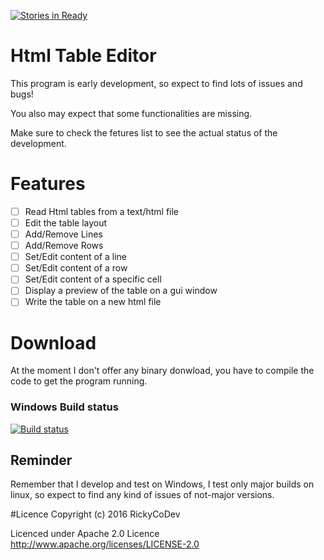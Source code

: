 [![Stories in Ready](https://badge.waffle.io/RickyCoDev/Html_Table_Editor.png?label=ready&title=Ready)](https://waffle.io/RickyCoDev/Html_Table_Editor)
# Html Table Editor

This program is early development, so expect to find lots of issues and bugs! 

You also may expect that some functionalities are missing. 

Make sure to check the fetures list to see the actual status of the development.


# Features
- [ ] Read Html tables from a text/html file
- [ ] Edit the table layout
- [ ] Add/Remove Lines
- [ ] Add/Remove Rows
- [ ] Set/Edit content of a line
- [ ] Set/Edit content of a row
- [ ] Set/Edit content of a specific cell
- [ ] Display a preview of the table on a gui window
- [ ] Write the table on a new html file 

# Download
At the moment I don't offer any binary donwload, you have to compile the code to get the program running.

### Windows Build status
[![Build status](https://ci.appveyor.com/api/projects/status/gao8c2jqu3tftuft?svg=true)](https://ci.appveyor.com/project/RickyCoDev/html-table-editor)


## Reminder
Remember that I develop and test on Windows, I test only major builds on linux, so expect to find any kind of issues of not-major versions.

#Licence
Copyright (c) 2016 RickyCoDev

Licenced under Apache 2.0 Licence
http://www.apache.org/licenses/LICENSE-2.0
